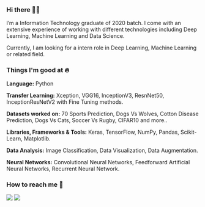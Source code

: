 ### Hi there 👋🏻 
I’m a Information Technology graduate of 2020 batch. I come with an extensive experience of working with different technologies including Deep Learning, Machine Learning and Data Science.

Currently, I am looking for a intern role in Deep Learning, Machine Learning or related field. 

### Things I'm good at :fire:
**Language:**  Python

**Transfer Learning:** Xception, VGG16, InceptionV3, ResnNet50, InceptionResNetV2 with Fine Tuning methods.

**Datasets worked on:** 70 Sports Prediction, Dogs Vs Wolves, Cotton Disease Prediction, Dogs Vs Cats, Soccer Vs Rugby, CIFAR10 and more..

**Libraries, Frameworks & Tools:** Keras, TensorFlow, NumPy, Pandas, Scikit-Learn, Matplotlib.

**Data Analysis:** Image Classification, Data Visualization, Data Augmentation.

**Neural Networks:** Convolutional Neural Networks, Feedforward Artificial Neural Networks, Recurrent Neural Network.

### How to reach me 📱

[<img target="_blank" src="https://img.icons8.com/cotton/64/000000/whatsapp--v4.png"/>](https://wa.me/918605498378) [<img target="_blank" src="https://img.icons8.com/doodle/64/000000/linkedin-circled.png"/>](https://www.linkedin.com/in/ritik-vaidande-6a1117168/)
